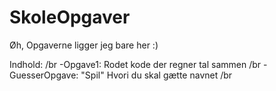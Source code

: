 # SkoleOpgaver
Øh, Opgaverne ligger jeg bare her :)

Indhold: /br
  -Opgave1:           Rodet kode der regner tal sammen /br
  -GuesserOpgave:     "Spil" Hvori du skal gætte navnet /br
